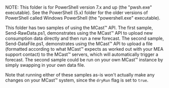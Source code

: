 NOTE: This folder is for PowerShell version 7.x and up (the "pwsh.exe" executable). See the PowerShell (5.x) folder for the older versions of PowerShell called Windows PowerShell (the "powershell.exe" executable).

This folder has two samples of using the MCast™ API. The first sample, Send-RawData.ps1, demonstrates using the MCast™ API to upload new consumption data directly and then run a new forecast. The second sample, Send-DataFile.ps1, demonstrates using the MCast™ API to upload a file (formatted according to what MCast™ expects as worked out with your MEA support contact) to the MCast™ servers, which will automatically trigger a forecast. The second sample could be run on your own MCast™ instance by simply swapping in your own data file.

Note that running either of these samples as-is won't actually make any changes on your MCast™ system, since the `dryRun` flag is set to `true`.
